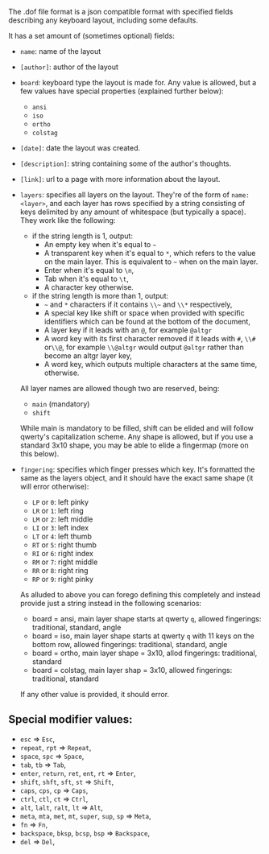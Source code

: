The .dof file format is a json compatible format with specified fields describing any keyboard layout,
including some defaults.

It has a set amount of (sometimes optional) fields:

* `name`: name of the layout    
* `[author]`: author of the layout   
* `board`: keyboard type the layout is made for. Any value is allowed, but a few values have special
properties (explained further below):
    - `ansi`
    - `iso`
    - `ortho`
    - `colstag`
* `[date]`: date the layout was created. 
* `[description]`: string containing some of the author's thoughts.
* `[link]`: url to a page with more information about the layout.
* `layers`: specifies all layers on the layout. They're of the form of `name: <layer>`, and
each layer has rows specified by a string consisting of keys delimited by any amount of
whitespace (but typically a space). They work like the following:
    - if the string length is 1, output:
        - An empty key when it's equal to `~`
        - A transparent key when it's equal to `*`, which refers to the value on the main layer. This
is equivalent to `~` when on the main layer.
        - Enter when it's equal to `\n`,
        - Tab when it's equal to `\t`,
        - A character key otherwise.
    - if the string length is more than 1, output:
        - `~` and `*` characters if it contains `\\~` and `\\*` respectively,
        - A special key like shift or space when provided with specific identifiers which can be
found at the bottom of the document,
        - A layer key if it leads with an `@`, for example `@altgr`
        - A word key with its first character removed if it leads with `#`, `\\#` or`\\@`, for example
`\\@altgr` would output `@altgr` rather than become an altgr layer key,
        - A word key, which outputs multiple characters at the same time, otherwise.


    All layer names are allowed though two are reserved, being:
    - `main` (mandatory)
    - `shift`
  
    While main is mandatory to be filled, shift can be elided and will follow qwerty's
capitalization scheme. Any shape is allowed, but if you use a standard 3x10 shape, you may be
able to elide a fingermap (more on this below).

* `fingering`: specifies which finger presses which key. It's formatted the same as the
layers object, and it should have the exact same shape (it will error otherwise):
    - `LP` or `0`: left pinky
    - `LR` or `1`: left ring
    - `LM` or `2`: left middle
    - `LI` or `3`: left index
    - `LT` or `4`: left thumb
    - `RT` or `5`: right thumb
    - `RI` or `6`: right index
    - `RM` or `7`: right middle
    - `RR` or `8`: right ring
    - `RP` or `9`: right pinky
  
    As alluded to above you can forego defining this completely and instead provide just a string
instead in the following scenarios:
    - board = ansi, main layer shape starts at qwerty `q`, allowed fingerings: traditional,
standard, angle
    - board = iso, main layer shape starts at qwerty `q` with 11 keys on the bottom row, allowed
fingerings: traditional, standard, angle
    - board = ortho, main layer shape = 3x10, allod fingerings: traditional, standard
    - board = colstag, main layer shap = 3x10, allowed fingerings: traditional, standard
  
    If any other value is provided, it should error.

## Special modifier values:
* `esc` => `Esc`,
* `repeat`, `rpt` => `Repeat`,
* `space`, `spc` => `Space`,
* `tab`, `tb` => `Tab`,
* `enter`, `return`, `ret`, `ent`, `rt` => `Enter`,
* `shift`, `shft`, `sft`, `st` => `Shift`,
* `caps`, `cps`, `cp` => `Caps`,
* `ctrl`, `ctl`, `ct` => `Ctrl`,
* `alt`, `lalt`, `ralt`, `lt` => `Alt`,
* `meta`, `mta`, `met`, `mt`, `super`, `sup`, `sp` => `Meta`,
* `fn` => `Fn`,
* `backspace`, `bksp`, `bcsp`, `bsp` => `Backspace`,
* `del` => `Del`,